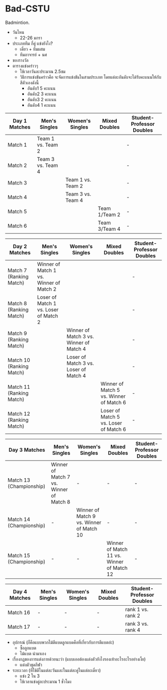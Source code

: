 # Bad-CSTU
Badmintion.
- วันไหน
    - 22-26 มกรา
- ประเภททีม กี่คู่ แข่งยังไง?
    - เดี่ยว + ทีมผสม
    - ทีมอาจารย์ + นศ
- ของรางวัล
- ตารางแข่งคร่าวๆ
    - ใช้เวลาวันละประมาณ 2.5ชม
    - วิธีการแข่งขันคร่าวคือ จะจัดการแข่งขันในสามประเภท โดยแต่ละอันดับจะได้รับคะแนนให้กับสีตัวเองดังนี้
      - อันดับ1 5 คะแนน
      - อันดับ2 3 คะแนน
      - อันดับ3 2 คะแนน
      - อันดับ4 1 คะแนน
      
| Day 1 Matches   | Men's Singles | Women's Singles | Mixed Doubles |Student-Professor Doubles|
|-----------------|---------------|-----------------|---------------|-------------------------|
| Match 1         | Team 1 vs. Team 2  |               |               |-|
| Match 2         | Team 3 vs. Team 4  |               |               |-|
| Match 3         |               | Team 1 vs. Team 2  |               |-|
| Match 4         |               | Team 3 vs. Team 4  |               |-|
| Match 5         |               |               | Team 1/Team 2  |-|
| Match 6         |               |               | Team 3/Team 4  |-|


| Day 2 Matches   | Men's Singles                                   | Women's Singles                        | Mixed Doubles                         |Student-Professor Doubles|
|-----------------|-------------------------------------------------|----------------------------------------|---------------------------------------|-------------------------|
| Match 7 (Ranking Match) | Winner of Match 1 vs. Winner of Match 2 |                                        |                                       |-|
| Match 8 (Ranking Match) | Loser of Match 1 vs. Loser of Match 2   |                                        |                                       |-|
| Match 9 (Ranking Match) |                                         | Winner of Match 3 vs. Winner of Match 4|                                       |-|
| Match 10 (Ranking Match)|                                         | Loser of Match 3 vs. Loser of Match 4  |                                       |-|
| Match 11 (Ranking Match)|                                         |                                        |Winner of Match 5 vs. Winner of Match 6|-|
| Match 12 (Ranking Match)|                                         |                                        |Loser of Match 5 vs. Loser of Match 6  |-|



| Day 3 Matches           | Men's Singles                           | Women's Singles                          | Mixed Doubles                             |Student-Professor Doubles|
|-------------------------|-----------------------------------------|------------------------------------------|-------------------------------------------|-|
| Match 13 (Championship) | Winner of Match 7 vs. Winner of Match 8 | -                                        | -                                         |-|
| Match 14 (Championship) | -                                       | Winner of Match 9 vs. Winner of Match 10 | -                                         |-|
| Match 15 (Championship) | -                                       | -                                        | Winner of Match 11 vs. Winner of Match 12 |-|


| Day 4 Matches         | Men's Singles | Women's Singles | Mixed Doubles | Student-Professor Doubles               |
|-----------------------|---------------|-----------------|---------------|-----------------------------------------|
| Match 16              | -             | -               | -             | rank 1 vs. rank 2                       |
| Match 17              | -             | -               | -             | rank 3 vs. rank 4                       |






- อุปกรณ์ (ก็คือแบบพวกไม้ตีแบดลูกแบดคือที่เกี่ยวกับการตีแบตอ่ะ)
    - ซื้อลูกแบต
    - ไม้แบต นำมาเอง
- เรื่องกฎของการแต่งกายด้วยนะว่า (แบบเออต้องแต่งตัวยังไงรองเท้าอะไรอะไรอย่างเงี้ย)
    - แต่งตัวชุดกีฬา
- ระยะเวลา (ที่ใช้ตีในแต่ละวันและในแต่ละคู่ในแต่ละเดี่ยว)
    - แข่ง 2 ใน 3
    - ใช้เวลาแข่งคู่ละประมาณ 1 ชั่วโมง
